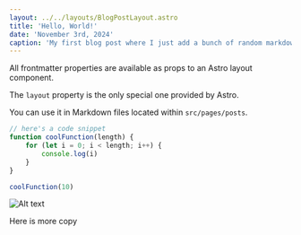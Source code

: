 ```yaml
---
layout: ../../layouts/BlogPostLayout.astro
title: 'Hello, World!'
date: 'November 3rd, 2024'
caption: 'My first blog post where I just add a bunch of random markdown content.'
---
```


All frontmatter properties are available as props to an Astro layout component.

The `layout` property is the only special one provided by Astro.

You can use it in Markdown files located within `src/pages/posts`.

```javascript
// here's a code snippet
function coolFunction(length) {
	for (let i = 0; i < length; i++) {
		console.log(i)
	}
}

coolFunction(10)
```

![Alt text](https://picsum.photos/400 'Title')

Here is more copy

